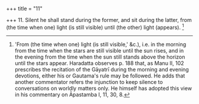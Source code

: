 +++
title = "11"

+++
11. Silent he shall stand during the former, and sit during the latter, from (the time when one) light (is still visible) until (the other) light (appears). [^9] 


[^9]:  'From (the time when one) light (is still visible,' &c.), i.e. in the morning from the time when the stars are still visible until the sun rises, and in the evening from the time when the sun still stands above the horizon until the stars appear. Haradatta observes p. 188 that, as Manu II, 102 prescribes the recitation of the Gāyatrī during the morning and evening devotions, either his or Gautama's rule may be followed. He adds that another commentator refers the injunction to keep silence to conversations on worldly matters only. He himself has adopted this view in his commentary on Āpastamba I, 11, 30, 8.
